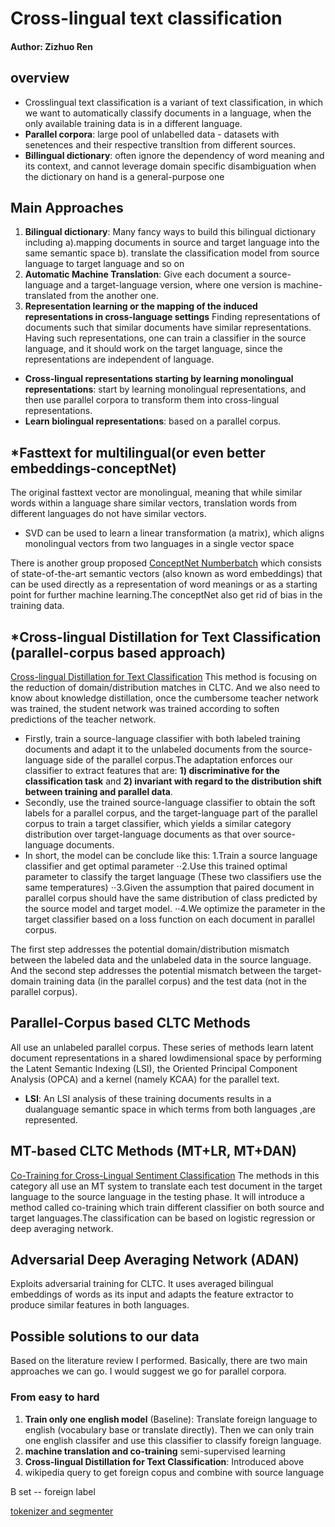 # Cross-lingual text classification
#### Author: Zizhuo Ren
## overview
 - Crosslingual text classification is a variant of text classification, in which we want to automatically classify documents in a language, when the only available training data is in a different language.
 - **Parallel corpora**: large pool of unlabelled data - datasets with senetences and their respective transltion from different sources.
 - **Billingual dictionary**: often ignore the dependency of word meaning
and its context, and cannot leverage domain specific disambiguation when the dictionary on hand is a general-purpose one
## Main Approaches
1. **Bilingual dictionary**: Many fancy ways to build this bilingual dictionary including a).mapping documents in source and target language into the same semantic space b). translate the classification model from source language to target language and so on
2. **Automatic Machine Translation**: Give each document a source-language and a target-language version, where one version is machine-translated
from the another one.
3. **Representation learning or the mapping of the induced representations in cross-language settings**
Finding representations of documents such that similar documents have similar representations. Having such representations, one can train a classifier in the source language, and it should work on the target language, since the representations are independent of language.
- **Cross-lingual representations starting by learning monolingual representations**: start by learning monolingual representations, and then use parallel corpora to transform them into cross-lingual representations.
- **Learn biolingual representations**: based on a parallel corpus.
## *Fasttext for multilingual(or even better embeddings-conceptNet)
The original fasttext vector are monolingual, meaning that while similar words within a language share similar vectors, translation words from different languages do not have similar vectors.
  - SVD can be used to learn a linear transformation (a matrix), which aligns monolingual vectors from two languages in a single vector space

There is another group proposed [ConceptNet Numberbatch](https://github.com/commonsense/conceptnet-numberbatch) which consists of state-of-the-art semantic vectors (also known as word embeddings) that can be used directly as a representation of word meanings or as a starting point for further machine learning.The conceptNet also get rid of bias in the training data.



## *Cross-lingual Distillation for Text Classification (parallel-corpus based approach) 
[Cross-lingual Distillation for Text Classification](https://arxiv.org/pdf/1705.02073.pdf)
This method is focusing on the reduction of domain/distribution matches in CLTC. And we also need to know about knowledge distillation, once the cumbersome teacher network was trained, the student network was trained according to soften predictions of the teacher network.
- Firstly, train a source-language classifier with both labeled training documents and adapt it to the unlabeled documents from the source-language side of the parallel corpus.The adaptation enforces our classifier to extract features that are: **1) discriminative for the classification task** and **2) invariant with regard to the distribution shift between training and parallel data**.
- Secondly, use the trained source-language classifier to obtain the soft labels for a parallel corpus, and the target-language part of the parallel corpus to train a target classifier, which yields a similar category distribution over target-language documents as that over source-language documents.
- In short, the model can be conclude like this:
    1.Train a source language classifier and get optimal parameter
⋅⋅2.Use this trained optimal parameter to classify the target language (These two classifiers use the same temperatures) 
⋅⋅3.Given the assumption that paired document in parallel corpus should have the same distribution of class predicted by the source model and target model.
⋅⋅4.We optimize the parameter in the target classifier based on a loss function on each document in parallel corpus.

The first step addresses the potential domain/distribution mismatch between the labeled data and the unlabeled data in the source language. And the second step addresses the potential mismatch between the target-domain training data (in the parallel corpus) and the test data (not in the parallel corpus).

## Parallel-Corpus based CLTC Methods
All use an unlabeled parallel corpus. These series of methods learn latent document representations in a shared lowdimensional space by performing the Latent Semantic Indexing (LSI), the Oriented Principal Component Analysis (OPCA) and a kernel (namely KCAA) for the parallel text.
- **LSI**:  An LSI analysis of these training documents results in a dualanguage semantic space in which terms from both languages ,are represented.
## MT-based CLTC Methods (MT+LR, MT+DAN)
[Co-Training for Cross-Lingual Sentiment Classification](http://delivery.acm.org/10.1145/1690000/1687913/p235-wan.pdf?ip=216.165.95.141&id=1687913&acc=OPEN&key=36E5A5D4E382B3FA%2E36E5A5D4E382B3FA%2E4D4702B0C3E38B35%2E6D218144511F3437&CFID=984563843&CFTOKEN=54792419&__acm__=1506294235_0e0589001eddd4df30821a0fb4c31a28)
The methods in this category all use an MT system to translate each test document in the target language to the source language in the testing phase. It will introduce a method called co-training which train different classifier on both source and target languages.The classification can be based on logistic regression or deep averaging network.
## Adversarial Deep Averaging Network (ADAN)
Exploits adversarial training for CLTC. It uses averaged bilingual embeddings of words as its input and adapts the feature extractor to produce similar features in both languages.

## Possible solutions to our data
Based on the literature review I performed. Basically, there are two main approaches we can go. I would suggest we go for parallel corpora.
### From easy to hard
1. **Train only one english model** (Baseline):
Translate foreign language to english (vocabulary base or translate directly). Then we can only train one english classifer and use this classifier to classify foreign language.
2. **machine translation and co-training**
semi-supervised learning
3. **Cross-lingual Distillation for Text Classification**:
Introduced above
4. wikipedia query to get foreign copus and combine with source language

B set -- foreign label

[tokenizer and segmenter](https://pypi.python.org/pypi/tinysegmenter)


